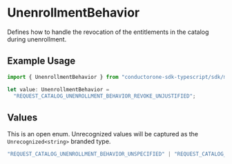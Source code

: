 # UnenrollmentBehavior

Defines how to handle the revocation of the entitlements in the catalog during unenrollment.

## Example Usage

```typescript
import { UnenrollmentBehavior } from "conductorone-sdk-typescript/sdk/models/shared";

let value: UnenrollmentBehavior =
  "REQUEST_CATALOG_UNENROLLMENT_BEHAVIOR_REVOKE_UNJUSTIFIED";
```

## Values

This is an open enum. Unrecognized values will be captured as the `Unrecognized<string>` branded type.

```typescript
"REQUEST_CATALOG_UNENROLLMENT_BEHAVIOR_UNSPECIFIED" | "REQUEST_CATALOG_UNENROLLMENT_BEHAVIOR_LEAVE_ACCESS_AS_IS" | "REQUEST_CATALOG_UNENROLLMENT_BEHAVIOR_REVOKE_ALL" | "REQUEST_CATALOG_UNENROLLMENT_BEHAVIOR_REVOKE_UNJUSTIFIED" | Unrecognized<string>
```